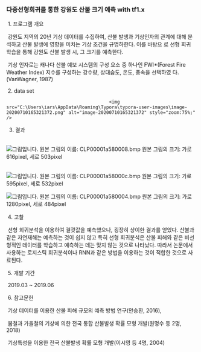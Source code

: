###   다중선형회귀를 통한 강원도 산불 크기 예측 with tf1.x

​		1. 프로그램 개요

​		 강원도 지역의 20년 기상 데이터를 수집하여, 산불 발생과 기상인자의 관계에 대해 분석하고 산불 발생에 영향을 미치는 기상 조건을 규명하한다. 이를 바탕으                                     		로 선형 회귀 학습을 통해 강원도 산불 발생 시, 그 크기를 예측한다.

​		 기상 인자로는 캐나다 산불 예보 시스템의 구성 요소 중 하나인 FWI*(Forest Fire Weather Index) 지수를 구성하는 강수량, 상대습도, 온도, 풍속을 선택하였		다.(VanWagner, 1987)



​		2. data set 



   		                                  <img src="C:\Users\iars\AppData\Roaming\Typora\typora-user-images\image-20200710165321372.png" alt="image-20200710165321372" style="zoom:75%;" />





  3. 결과

     

​										  ![그림입니다.  원본 그림의 이름: CLP00001a580008.bmp  원본 그림의 크기: 가로 616pixel, 세로 503pixel](file:///C:\Users\iars\AppData\Local\Temp\tmpB135.jpg)  



​										  ![그림입니다.  원본 그림의 이름: CLP00001a58000c.bmp  원본 그림의 크기: 가로 595pixel, 세로 532pixel](file:///C:\Users\iars\AppData\Local\Temp\tmpB9D8.jpg)  



  ![그림입니다.  원본 그림의 이름: CLP00001a580004.bmp  원본 그림의 크기: 가로 1280pixel, 세로 484pixel](file:///C:\Users\iars\AppData\Local\Temp\tmpCA89.jpg)  



​		4. 고찰

​		 선형 회귀분석을 이용하여 결괏값을 예측했으나, 굉장히 상이한 결과를 얻었다. 산불과 같은 자연재해는 예측하는 것이 쉽지 않고 특히 선형 회귀분석은 산불 		피해와 같은 비선형적인 데이터를 학습하고 예측하는 데는 맞지 않는 것으로 나타났다. 따라서 논문에서 사용하는 로지스틱 회귀분석이나 RNN과 같은 방법을 		이용하는 것이 적합한 것으로 사료된다.



​		5. 개발 기간

​		 2019.03 ~ 2019.06 



​		6. 참고문헌

​			기상 데이터를 이용한 산불 피해 규모의 예측 방법 연구(안승환, 2016), 

​			봄철과 가을철의 기상에 의한 전국 통합 산불발생 확률 모형 개발(원명수 등 2명, 2018) 

​			기상특성을 이용한 전국 산불발생 확률 모형 개발(이시영 등 4명, 2004)
